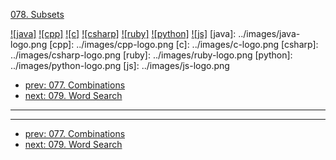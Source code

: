 [078. Subsets](https://leetcode.com/problems/subsets/)

[![java]](../java/078-subsets.md)
[![cpp]](../cpp/078-subsets.md)
[![c]](../c/078-subsets.md)
[![csharp]](../csharp/078-subsets.md)
[![ruby]](../ruby/078-subsets.md)
[![python]](../python/078-subsets.md)
[![js]](../js/078-subsets.md)
[java]: ../images/java-logo.png
[cpp]: ../images/cpp-logo.png
[c]: ../images/c-logo.png
[csharp]: ../images/csharp-logo.png
[ruby]: ../images/ruby-logo.png
[python]: ../images/python-logo.png
[js]: ../images/js-logo.png

- [prev: 077. Combinations](077-combinations.md)
- [next: 079. Word Search](079-word-search.md)

---



---

- [prev: 077. Combinations](077-combinations.md)
- [next: 079. Word Search](079-word-search.md)
